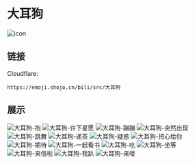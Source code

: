 # 大耳狗
![icon](https://emoji.shojo.cn/bili/src/大耳狗/icon.png)
## 链接
Cloudflare:
```
https://emoji.shojo.cn/bili/src/大耳狗
```
## 展示
![大耳狗-抱](https://emoji.shojo.cn/bili/src/大耳狗/大耳狗-抱.png)
![大耳狗-许下星愿](https://emoji.shojo.cn/bili/src/大耳狗/大耳狗-许下星愿.png)
![大耳狗-蹦蹦](https://emoji.shojo.cn/bili/src/大耳狗/大耳狗-蹦蹦.png)
![大耳狗-突然出现](https://emoji.shojo.cn/bili/src/大耳狗/大耳狗-突然出现.png)
![大耳狗-跳舞](https://emoji.shojo.cn/bili/src/大耳狗/大耳狗-跳舞.png)
![大耳狗-递茶](https://emoji.shojo.cn/bili/src/大耳狗/大耳狗-递茶.png)
![大耳狗-疑惑](https://emoji.shojo.cn/bili/src/大耳狗/大耳狗-疑惑.png)
![大耳狗-把心给你](https://emoji.shojo.cn/bili/src/大耳狗/大耳狗-把心给你.png)
![大耳狗-期待](https://emoji.shojo.cn/bili/src/大耳狗/大耳狗-期待.png)
![大耳狗-一起看书](https://emoji.shojo.cn/bili/src/大耳狗/大耳狗-一起看书.png)
![大耳狗-吃](https://emoji.shojo.cn/bili/src/大耳狗/大耳狗-吃.png)
![大耳狗-坐等](https://emoji.shojo.cn/bili/src/大耳狗/大耳狗-坐等.png)
![大耳狗-来信啦](https://emoji.shojo.cn/bili/src/大耳狗/大耳狗-来信啦.png)
![大耳狗-我趴](https://emoji.shojo.cn/bili/src/大耳狗/大耳狗-我趴.png)
![大耳狗-来喽](https://emoji.shojo.cn/bili/src/大耳狗/大耳狗-来喽.png)
